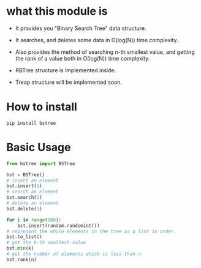 # what this module is
- It provides you "Binary Search Tree" data structure.
- It searches, and deletes some data in O(log(N)) time complexity.
- Also provides the method of searching n-th smallest value, and getting the rank of a value both in O(log(N)) time complexity.

- RBTree structure is implemented inside.
- Treap structure will be implemented soon.

# How to install
```shell
pip install bstree
```

# Basic Usage
```python
from bstree import BSTree

bst = BSTree()
# insert an element
bst.insert(1)
# search an element
bst.search(1)
# delete an element
bst.delete(1)

for i in range(100):
    bst.insert(random.randomint())
# represent the whole elements in the tree as a list in order.
bst.to_list()
# get the k-th smallest value
bst.min(k)
# get the number of elements which is less than n.
bst.rank(n)
```
